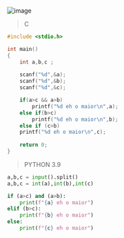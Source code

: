 ![image](https://github.com/lufffe/Beecrowd/assets/90646635/7bed0051-cf4c-4562-852a-07f4bced2144)

>C
```C
#include <stdio.h>

int main() 
{
	int a,b,c ;
	
	scanf("%d",&a);
	scanf("%d",&b);
	scanf("%d",&c);

	if(a>c && a>b)
		printf("%d eh o maior\n",a);
	else if(b>c)
		printf("%d eh o maior\n",b);
	else if (c>b)
	printf("%d eh o maior\n",c);
	
	return 0;
}
```


>PYTHON 3.9
```Python 3.9
a,b,c = input().split()
a,b,c = int(a),int(b),int(c)

if (a>c) and (a>b):
	print(f"{a} eh o maior")
elif (b>c):
	print(f"{b} eh o maior")
else:    
	print(f"{c} eh o maior")
```
